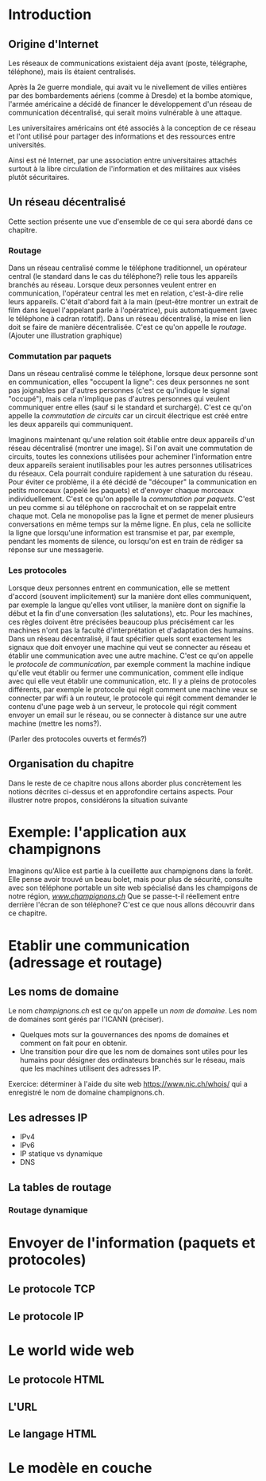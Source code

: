 # Introduction
## Origine d'Internet
Les réseaux de communications existaient déja avant (poste, télégraphe, téléphone), mais ils étaient centralisés. 

Après la 2e guerre mondiale, qui avait vu le nivellement de villes entières par des bombardements aériens (comme à Dresde)
et la bombe atomique, l'armée américaine a décidé de financer le développement d'un réseau de communication décentralisé, qui serait moins vulnérable à une attaque. 

Les universitaires américains ont été associés à la conception de ce réseau et l'ont utilisé pour partager des informations et des ressources entre universités. 

Ainsi est né Internet, par une association entre universitaires attachés surtout à la libre circulation de l'information et des militaires aux visées plutôt sécuritaires. 


## Un réseau décentralisé
Cette section présente une vue d'ensemble de ce qui sera abordé dans ce chapitre.
### Routage
Dans un réseau centralisé comme le téléphone traditionnel, un opérateur central (le standard dans le cas du téléphone?) relie tous les appareils branchés au réseau. Lorsque deux personnes veulent entrer en communication, l'opérateur central les met en relation, c'est-à-dire relie leurs appareils. C'était d'abord fait à la main (peut-être montrer un extrait de film dans lequel l'appelant parle à l'opératrice), puis automatiquement (avec le téléphone à cadran rotatif). Dans un réseau décentralisé, la mise en lien doit se faire de manière décentralisée. C'est ce qu'on appelle le *routage*. (Ajouter une illustration graphique)
### Commutation par paquets
Dans un réseau centralisé comme le téléphone, lorsque deux personne sont en communication, elles "occupent la ligne": ces deux personnes ne sont pas joignables par d'autres personnes (c'est ce qu'indique le signal "occupé"), mais cela n'implique pas d'autres personnes qui veulent communiquer entre elles (sauf si le standard et surchargé). C'est ce qu'on appelle la *commutation de circuits* car un circuit électrique est créé entre les deux appareils qui communiquent. 

Imaginons maintenant qu'une relation soit établie entre deux appareils d'un réseau décentralisé (montrer une image). Si l'on avait une commutation de circuits, toutes les connexions utilisées pour acheminer l'information entre deux appareils seraient inutilisables pour les autres personnes utilisatrices du réseaux. Cela pourrait conduire rapidement à une saturation du réseau. Pour éviter ce problème, il a été décidé de "découper" la communication en petits morceaux (appelé les paquets) et d'envoyer chaque morceaux individuellement. C'est ce qu'on appelle la *commutation par paquets*. C'est un peu comme si au téléphone on raccrochait et on se rappelait entre chaque mot. Cela ne monopolise pas la ligne et permet de mener plusieurs conversations en même temps sur la même ligne. En plus, cela ne sollicite la ligne que lorsqu'une information est transmise et par, par exemple, pendant les moments de silence, ou lorsqu'on est en train de rédiger sa réponse sur une messagerie. 

### Les protocoles
Lorsque deux personnes entrent en communication, elle se mettent d'accord (souvent implicitement) sur la manière dont elles communiquent, par exemple la langue qu'elles vont utiliser, la manière dont on signifie la début et la fin d'une conversation (les salutations), etc. Pour les machines, ces règles doivent être précisées beaucoup plus précisément car les machines n'ont pas la faculté d'interprétation et d'adaptation des humains. Dans un réseau décentralisé, il faut spécifier quels sont exactement les signaux que doit envoyer une machine qui veut se connecter au réseau et établir une communication avec une autre machine. C'est ce qu'on appelle le *protocole de communication*, par exemple comment la machine indique qu'elle veut établir ou fermer une communication, comment elle indique avec qui elle veut établir une communication, etc. Il y a pleins de protocoles différents, par exemple le protocole qui régit comment une machine veux se connecter par wifi à un routeur, le protocole qui régit comment demander le contenu d'une page web à un serveur, le protocole qui régit comment envoyer un email sur le réseau, ou se connecter à distance sur une autre machine (mettre les noms?).

(Parler des protocoles ouverts et fermés?)
## Organisation du chapitre
Dans le reste de ce chapitre nous allons aborder plus concrètement les notions décrites ci-dessus et en approfondire certains aspects. Pour illustrer notre propos,
considérons la situation suivante


# Exemple: l'application aux champignons
Imaginons qu'Alice est partie à la cueillette aux champignons dans la forêt. Elle pense avoir trouvé un beau bolet, mais pour plus de sécurité, consulte avec son téléphone portable un site web spécialisé dans les champigons de notre région, *www.champignons.ch* Que se passe-t-il réellement entre derrière l'écran de son téléphone? C'est ce que nous allons découvrir dans ce chapitre. 

# Etablir une communication (adressage et routage)
## Les noms de domaine
Le nom *champignons.ch* est ce qu'on appelle un *nom de domaine*. Les nom de domaines sont gérés par l'ICANN (préciser). 
- Quelques mots sur la gouvernances des npoms de domaines et comment on fait pour en obtenir. 
- Une transition pour dire que les nom de domaines sont utiles pour les humains pour désigner des ordinateurs branchés sur le réseau, mais que les machines utilisent des adresses IP. 

Exercice: déterminer à l'aide du site web https://www.nic.ch/whois/ qui a enregistré le nom de domaine champignons.ch. 
## Les adresses IP
- IPv4
- IPv6
- IP statique vs dynamique
- DNS
## La tables de routage
### Routage dynamique

# Envoyer de l'information (paquets et protocoles)
## Le protocole TCP
## Le protocole IP

# Le world wide web
## Le protocole HTML
## L'URL
## Le langage HTML

# Le modèle en couche






